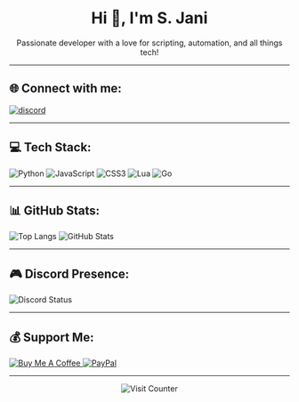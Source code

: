 <h1 align="center">Hi 👋, I'm S. Jani</h1>
<p align="center">Passionate developer with a love for scripting, automation, and all things tech!</p>

---

## 🌐 Connect with me:
<p align="left">
  <a href="https://discord.gg/jza5PYpkB4" target="_blank">
    <img src="https://img.shields.io/badge/Discord-%237289DA.svg?style=for-the-badge&logo=discord&logoColor=white" alt="discord">
  </a>
</p>

---

## 💻 Tech Stack:
<p align="left">
  <img src="https://img.shields.io/badge/python-3670A0?style=for-the-badge&logo=python&logoColor=ffdd54" alt="Python"/>
  <img src="https://img.shields.io/badge/javascript-%23323330.svg?style=for-the-badge&logo=javascript&logoColor=%23F7DF1E" alt="JavaScript"/>
  <img src="https://img.shields.io/badge/css3-%231572B6.svg?style=for-the-badge&logo=css3&logoColor=white" alt="CSS3"/>
  <img src="https://img.shields.io/badge/lua-%232C2D72.svg?style=for-the-badge&logo=lua&logoColor=white" alt="Lua"/>
  <img src="https://img.shields.io/badge/Go-00ADD8?style=for-the-badge&logo=go&logoColor=white" alt="Go"/>
</p>

---

## 📊 GitHub Stats:
<p align="left">
  <img src="http://github-profile-summary-cards.vercel.app/api/cards/repos-per-language?username=Janos405&theme=2077" alt="Top Langs"/>
  <img src="http://github-profile-summary-cards.vercel.app/api/cards/stats?username=Janos405&theme=2077" alt="GitHub Stats"/>
</p>

---

## 🎮 Discord Presence:
<p align="left">
  <img src="https://discord.c99.nl/widget/theme-1/1218675195418644480.png" alt="Discord Status"/>
</p>

---

## 💰 Support Me:
<p align="left">
  <a href="https://buymeacoffee.com/bojtematyiq" target="_blank">
    <img src="https://img.shields.io/badge/Buy%20Me%20a%20Coffee-ffdd00?style=for-the-badge&logo=buy-me-a-coffee&logoColor=black" alt="Buy Me A Coffee"/>
  </a>
  <a href="https://paypal.me/janossabor" target="_blank">
    <img src="https://img.shields.io/badge/PayPal-00457C?style=for-the-badge&logo=paypal&logoColor=white" alt="PayPal"/>
  </a>
</p>

---

<p align="center">
  <img src="https://visitcount.itsvg.in/api?id=Janos405&icon=0&color=0" alt="Visit Counter"/>
</p>

<!-- Proudly created with GPRM ( https://gprm.itsvg.in ) -->
